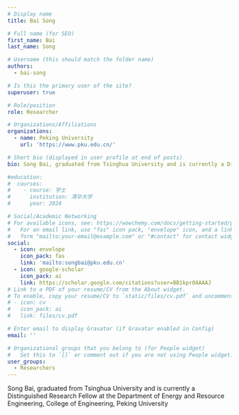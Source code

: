 ```yaml
---
# Display name
title: Bai Song

# Full name (for SEO)
first_name: Bai
last_name: Song

# Username (this should match the folder name)
authors:
  - bai-song

# Is this the primary user of the site?
superuser: true

# Role/position
role: Researcher

# Organizations/Affiliations
organizations:
  - name: Peking University
    url: 'https://www.pku.edu.cn/'

# Short bio (displayed in user profile at end of posts)
bio: Song Bai, graduated from Tsinghua University and is currently a Distinguished Research Fellow at the Department of Energy and Resource Engineering, College of Engineering, Peking University

#education:
#  courses:
#    - course: 学士
#      institution: 清华大学
#      year: 2024

# Social/Academic Networking
# For available icons, see: https://wowchemy.com/docs/getting-started/page-builder/#icons
#   For an email link, use "fas" icon pack, "envelope" icon, and a link in the
#   form "mailto:your-email@example.com" or "#contact" for contact widget.
social:
  - icon: envelope
    icon_pack: fas
    link: 'mailto:songbai@pku.edu.cn'
  - icon: google-scholar
    icon_pack: ai
    link: https://scholar.google.com/citations?user=BB1kpr0AAAAJ
# Link to a PDF of your resume/CV from the About widget.
# To enable, copy your resume/CV to `static/files/cv.pdf` and uncomment the lines below.
# - icon: cv
#   icon_pack: ai
#   link: files/cv.pdf

# Enter email to display Gravatar (if Gravatar enabled in Config)
email: ''

# Organizational groups that you belong to (for People widget)
#   Set this to `[]` or comment out if you are not using People widget.
user_groups:
  - Researchers
---
```


Song Bai, graduated from Tsinghua University and is currently a Distinguished Research Fellow at the Department of Energy and Resource Engineering, College of Engineering, Peking University
